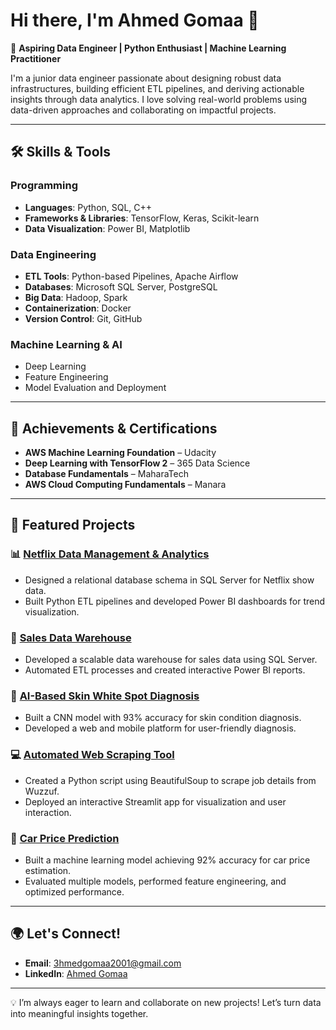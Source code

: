# Hi there, I'm Ahmed Gomaa 👋

🚀 **Aspiring Data Engineer | Python Enthusiast | Machine Learning Practitioner**

I'm a junior data engineer passionate about designing robust data infrastructures, building efficient ETL pipelines, and deriving actionable insights through data analytics. I love solving real-world problems using data-driven approaches and collaborating on impactful projects.

---

## 🛠️ Skills & Tools

### Programming
- **Languages**: Python, SQL, C++
- **Frameworks & Libraries**: TensorFlow, Keras, Scikit-learn
- **Data Visualization**: Power BI, Matplotlib

### Data Engineering
- **ETL Tools**: Python-based Pipelines, Apache Airflow
- **Databases**: Microsoft SQL Server, PostgreSQL
- **Big Data**: Hadoop, Spark
- **Containerization**: Docker
- **Version Control**: Git, GitHub

### Machine Learning & AI
- Deep Learning
- Feature Engineering
- Model Evaluation and Deployment

---

## 🌟 Achievements & Certifications

- **AWS Machine Learning Foundation** – Udacity
- **Deep Learning with TensorFlow 2** – 365 Data Science
- **Database Fundamentals** – MaharaTech
- **AWS Cloud Computing Fundamentals** – Manara

---

## 📂 Featured Projects

### 📊 [Netflix Data Management & Analytics](https://github.com/Ahmed-Gomaa1/Data-Engineer-Daily-Tasks/tree/main/Day2%20Design%20and%20Implement%20DB%20and%20interacting%20with%20Python%20Libraries)
- Designed a relational database schema in SQL Server for Netflix show data.
- Built Python ETL pipelines and developed Power BI dashboards for trend visualization.

### 🏬 [Sales Data Warehouse](https://github.com/Ahmed-Gomaa1/Sales-Datawarehouse)
- Developed a scalable data warehouse for sales data using SQL Server.
- Automated ETL processes and created interactive Power BI reports.

### 🤖 [AI-Based Skin White Spot Diagnosis](https://github.com/Ahmed-Gomaa1/Diagnose-different-white-spots-diseases-in-skin)
- Built a CNN model with 93% accuracy for skin condition diagnosis.
- Developed a web and mobile platform for user-friendly diagnosis.

### 💻 [Automated Web Scraping Tool](https://github.com/Ahmed-Gomaa1/Scraping-From-Wuzzuf/)
- Created a Python script using BeautifulSoup to scrape job details from Wuzzuf.
- Deployed an interactive Streamlit app for visualization and user interaction.

### 🚗 [Car Price Prediction](https://github.com/Ahmed-Gomaa1/Samsung-ML-Final-Project-Car-Price-Prediction-/)
- Built a machine learning model achieving 92% accuracy for car price estimation.
- Evaluated multiple models, performed feature engineering, and optimized performance.

---

## 🌍 Let's Connect!

- **Email**: 3hmedgomaa2001@gmail.com
- **LinkedIn**: [Ahmed Gomaa](https://www.linkedin.com/in/3hmedgomaa)

---

💡 I’m always eager to learn and collaborate on new projects! Let’s turn data into meaningful insights together.
